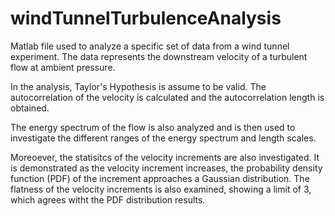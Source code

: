 # windTunnelTurbulenceAnalysis
Matlab file used to analyze a specific set of data from a wind tunnel experiment. The data represents the downstream velocity of a turbulent flow at ambient pressure.

In the analysis, Taylor's Hypothesis is assume to be valid. The autocorrelation of the velocity is calculated and the autocorrelation length is obtained.

The energy spectrum of the flow is also analyzed and is then used to investigate the different ranges of the energy spectrum and length scales.

Moreoever, the statisitcs of the velocity increments are also investigated. It is demonstrated as the velocity increment increases, the probability density function (PDF) of the increment approaches a Gaussian distribution. The flatness of the velocity increments is also examined, showing a limit of 3, which agrees witht the PDF distribution results.
